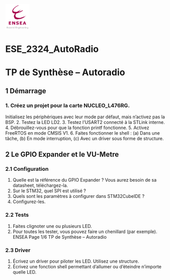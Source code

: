 <p align="left"> <img src="graphique_logo/logo ENSEA.png" width="15%" height="auto" /> </p>

# ESE_2324_AutoRadio

# TP de Synthèse – Autoradio


## 1 Démarrage
### 1. Créez un projet pour la carte NUCLEO_L476RG. 
Initialisez les périphériques avec leur mode par défaut, mais n’activez pas la BSP.
 2. Testez la LED LD2.
 3. Testez l’USART2 connecté à la STLink interne.
 4. Débrouillez-vous pour que la fonction printf fonctionne.
 5. Activez FreeRTOS en mode CMSIS V1.
 6. Faites fonctionner le shell :
(a) Dans une tâche,
(b) En mode interruption,
(c) Avec un driver sous forme de structure.
## 2 Le GPIO Expander et le VU-Metre
### 2.1 Configuration
1. Quelle est la référence du GPIO Expander ? Vous aurez besoin de sa datasheet, téléchargez-la.
2. Sur le STM32, quel SPI est utilisé ?
3. Quels sont les paramètres à configurer dans STM32CubeIDE ?
4. Configurez-les.
### 2.2 Tests
1. Faites clignoter une ou plusieurs LED.
2. Pour toutes les tester, vous pouvez faire un chenillard (par exemple).
ENSEA Page 1/6 TP de Synthèse – Autoradio
### 2.3 Driver
1. Écrivez un driver pour piloter les LED. Utilisez une structure.
2. Écrivez une fonction shell permettant d’allumer ou d’éteindre n’importe
quelle LED.
















